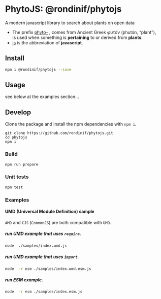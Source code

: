 # PhytoJS: @rondinif/phytojs
A modern javascript library to search about plants on open data
- The prefix [phyto-](https://en.wiktionary.org/wiki/phyto-) , comes from Ancient Greek φυτόν (phutón, “plant”), is used when something is **pertaining** to or derived from **plants**.
- [js](https://en.wiktionary.org/wiki/js) is the abbreviation of **javascript**. 

## Install
``` bash 
npm i @rondinif/phytojs --save
```
## Usage
see below at the examples section...

## Develop

Clone the package and install the npm dependencies with `npm i`.

```
git clone https://github.com/rondinif/phytojs.git
cd phytojs
npm i
```

### Build
``` bash
npm run prepare
```

### Unit tests
``` bash
npm test
```
<!--
### Linting

Run `npm run lint`

## Why
-->

### Examples
#### UMD (Universal Module Definition) sample
`AMD` and `CJS` (`CommonJS`) are both compatible with `UMD`.

##### run UMD example that uses `require`.
``` bash 
node  ./samples/index.umd.js
```
##### run UMD example that uses `import`.
``` bash 
node  -r esm ./samples/index.umd.esm.js
```
##### run ESM example.
``` bash 
node  -r esm ./samples/index.esm.js
```
